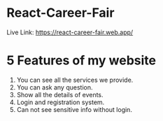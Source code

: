 # React-Career-Fair

Live Link: https://react-career-fair.web.app/

# 5 Features of my website

1. You can see all the services we provide.
2. You can ask any question.
3. Show all the details of events.
4. Login and registration system.
5. Can not see sensitive info without login.
